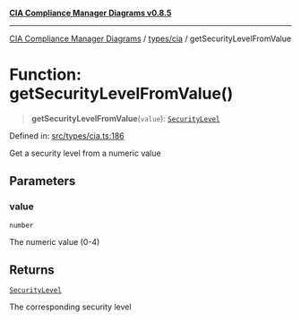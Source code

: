 [**CIA Compliance Manager Diagrams v0.8.5**](../../../README.md)

***

[CIA Compliance Manager Diagrams](../../../modules.md) / [types/cia](../README.md) / getSecurityLevelFromValue

# Function: getSecurityLevelFromValue()

> **getSecurityLevelFromValue**(`value`): [`SecurityLevel`](../type-aliases/SecurityLevel.md)

Defined in: [src/types/cia.ts:186](https://github.com/Hack23/cia-compliance-manager/blob/b799ef22d9067d09cc69eaeddf109ac9dcdce934/src/types/cia.ts#L186)

Get a security level from a numeric value

## Parameters

### value

`number`

The numeric value (0-4)

## Returns

[`SecurityLevel`](../type-aliases/SecurityLevel.md)

The corresponding security level

